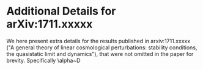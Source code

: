 # Additional Details for arXiv:1711.xxxxx

We here present extra details for the results published in arxiv:1711.xxxxx ("A general theory of linear cosmological
perturbations: stability conditions, the quasistatic limit and dynamics"), that were not omitted in the paper for brevity. Specifically \alpha~D

